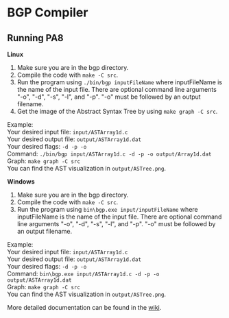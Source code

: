 # BGP Compiler

## Running PA8
**Linux**
1. Make sure you are in the bgp directory.
2. Compile the code with ```make -C src```.
3. Run the program using ```./bin/bgp inputFileName``` where inputFileName is the name of the input file. There are optional command line arguments "-o", "-d", "-s", "-l", and "-p". "-o" must be followed by an output filename.
4. Get the image of the Abstract Syntax Tree by using ```make graph -C src```.

Example:\
Your desired input file: ```input/ASTArray1d.c```\
Your desired output file: ```output/ASTArray1d.dat```\
Your desired flags: ```-d -p -o```\
Command: ```./bin/bgp input/ASTArray1d.c -d -p -o output/Array1d.dat```\
Graph: ```make graph -C src```\
You can find the AST visualization in ```output/ASTree.png```.

**Windows**
1. Make sure you are in the bgp directory.
2. Compile the code with ```make -C src```.
3. Run the program using ```bin\bgp.exe input/inputFileName``` where inputFileName is the name of the input file. There are optional command line arguments "-o", "-d", "-s", "-l", and "-p". "-o" must be followed by an output filename.

Example:\
Your desired input file: ```input/ASTArray1d.c```\
Your desired output file: ```output/ASTArray1d.dat```\
Your desired flags: ```-d -p -o```\
Command: ```bin\bgp.exe input/ASTArray1d.c -d -p -o output/ASTArray1d.dat```\
Graph: ```make graph -C src```\
You can find the AST visualization in ```output/ASTree.png```.

More detailed documentation can be found in the [wiki](https://github.com/Price775/CS460-Beck-Garner-Poston/wiki).
